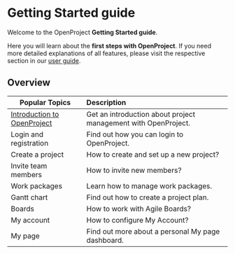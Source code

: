 # Getting Started guide

Welcome to the OpenProject **Getting Started guide**.

Here you will learn about the **first steps with OpenProject**. If you need more detailed explanations of all features, please visit the respective section in our [user guide](./user-guide/#readme).

## Overview

| Popular Topics                                              | Description                                                  |
| ----------------------------------------------------------- | :----------------------------------------------------------- |
| [Introduction to OpenProject](#introduction-to-openproject) | Get an introduction about project management with OpenProject. |
| Login and registration                                      | Find out how you can login to OpenProject.                   |
| Create a project                                            | How to create and set up a new project?                      |
| Invite team members                                         | How to invite new members?                                   |
| Work packages                                               | Learn how to manage work packages.                           |
| Gantt chart                                                 | Find out how to create a project plan.                       |
| Boards                                                      | How to work with Agile Boards?                               |
| My account                                                  | How to configure My Account?                                 |
| My page                                                     | Find out more about a personal My page dashboard.            |

